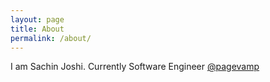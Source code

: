 ```yaml
---
layout: page
title: About
permalink: /about/
---
```


I am Sachin Joshi. Currently Software Engineer [@pagevamp](https://www.pagevamp.com)
